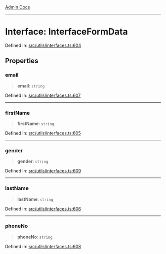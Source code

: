 [Admin Docs](/)

***

# Interface: InterfaceFormData

Defined in: [src/utils/interfaces.ts:604](https://github.com/PalisadoesFoundation/talawa-admin/blob/main/src/utils/interfaces.ts#L604)

## Properties

### email

> **email**: `string`

Defined in: [src/utils/interfaces.ts:607](https://github.com/PalisadoesFoundation/talawa-admin/blob/main/src/utils/interfaces.ts#L607)

***

### firstName

> **firstName**: `string`

Defined in: [src/utils/interfaces.ts:605](https://github.com/PalisadoesFoundation/talawa-admin/blob/main/src/utils/interfaces.ts#L605)

***

### gender

> **gender**: `string`

Defined in: [src/utils/interfaces.ts:609](https://github.com/PalisadoesFoundation/talawa-admin/blob/main/src/utils/interfaces.ts#L609)

***

### lastName

> **lastName**: `string`

Defined in: [src/utils/interfaces.ts:606](https://github.com/PalisadoesFoundation/talawa-admin/blob/main/src/utils/interfaces.ts#L606)

***

### phoneNo

> **phoneNo**: `string`

Defined in: [src/utils/interfaces.ts:608](https://github.com/PalisadoesFoundation/talawa-admin/blob/main/src/utils/interfaces.ts#L608)
